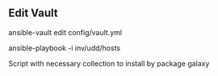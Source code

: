 ## Edit Vault

ansible-vault edit config/vault.yml

ansible-playbook -i inv/udd/hosts

Script with necessary collection to install by package galaxy
